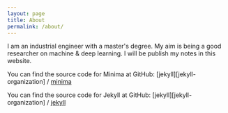 ```yaml
---
layout: page
title: About
permalink: /about/
---
```


I am an industrial engineer with a master's degree. My aim is being a good researcher on machine & deep learning. 
I will be publish my notes in this website.

You can find the source code for Minima at GitHub:
[jekyll][jekyll-organization] /
[minima](https://github.com/jekyll/minima)

You can find the source code for Jekyll at GitHub:
[jekyll][jekyll-organization] /
[jekyll](https://github.com/jekyll/jekyll)
